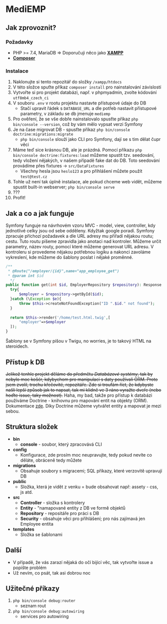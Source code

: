 # MediEMP


## Jak zprovoznit?

### Požadavky
* PHP >= 7.4, MariaDB => Doporučuji něco jako **[XAMPP](https://www.apachefriends.org/)**
* **[Composer](https://getcomposer.org/download/)**

### Instalace
1. Naklonujte si tento repozitář do složky `/xampp/htdocs`
2. V této složce spuťte příkaz `composer install` pro nainstalování závislostí
3. Vytvořte si pro projekt databázi, např. v phpmyadmin, zvolte kódování `utf8mb4_czech_ci`
4. V souboru `.env` v rootu projektu nastavte přístupové údaje do DB
    * Stačí upravit řádek s `DATABASE_URL` a dle potřeb nastavit přístupové parametry, v základu se db jmenuje `mediemp`
5. Pro ověření, že se vše dobře nainstalovalo spusťte příkaz `php bin/console --version`, což by vám mělo vypsat verzi Symfony
6. Je na čase migrovat DB - spusťte příkaz `php bin/console doctrine:migrations:migrate`
    * `php bin/console` slouží jako CLI pro Symfony, dají se s tim dělat čupr věci
7. Máme teď sice krásnou DB, ale je prázdná. Pomocí příkazu `php bin/console doctrine:fixtures:load` můžeme spustit tzv. seedování,
tedy vložení nějakých, v našem případě fake dat do DB. Toto seedování provádíme přes fixtures -> `src/DataFixtures`
   * Všechny hesla jsou `heslo123` a pro přihlášení můžete použít `test@test.cz`
8. Tohle už není tak úplně instalace, ale pokud chceme web vidět, můžeme spustit built-in webserver; `php bin/console serve`
9. ???
10. Profit!

## Jak a co a jak funguje

Symfony funguje na návrhovém vzoru MVC - model, view, controller, kdy jednotlivé celky jsou od sebe odděleny. Kdyžtak google poradí.
Symfony zpracuje příchozí požadavek a dle URL adresy mu přiřadí nějakou routu; cestu. Tuto routu píšeme zpravidla jako anotaci nad kontroler. Můžeme určit parametry, název routy, pomocí které můžeme generovat URL adresu.
V kontroleru si provedeme nějakou potřebnou logiku a nakonci zavoláme vykreslení, kde můžeme do šablony poslat i nějaké proměnné.
```php
/**  
 * @Route("/employer/{id}",name="app_employee_get")  
 * @param int $id  
  */  
public function get(int $id, EmployerRepository $repository): Response {  
  try{  
	  $employer = $repository->getById($id);  
  }catch (\Exception $e){  
	  throw $this->createNotFoundException("ID ".$id." not found");  
  }  
  
  return $this->render('/home/test.html.twig',[  
	  "employer"=>$employer  
  ]);  
}
```
Šablony se v Symfony píšou v Twigu, no worries, je to takový HTML na steroidech.

## Přístup k DB

~~Jelikož tenhle projekt děláme do předmětu *Databázové systémy*, tak by nebylo moc košér, kdybychom pro manipulaci s daty používali ORM. Proto jsem zvolil, trochu křečovité, repozitáře. Zde si troufám říct, že kdybyste našli lepší způsob jak to napsat, tak mi klidně ve 3 ráno vyražte dveře (nebo hoďte issue, taky možnost).~~
Haha, my bad, takže pro přístup k databázi používáme Doctrine - knihovnu pro mapování entit na objekty (ORM). Dokumentace [zde](https://symfony.com/doc/current/doctrine.html). Díky Doctrine můžeme vytvářet entity a mapovat je mezi sebou.


## Struktura složek

* **bin**
    * **console** - soubor, který zpracovává CLI
* **config**
    * Konfigurace, zde prosím moc neupravujte, tedy pokud nevíte co děláte, obráceně tedy můžete
* **migrations**
    * Obsahuje soubory s migracemi; SQL příkazy, které verzovitě upravují DB
* **public**
    * Složka, která je vidět z venku = bude obsahovat např: assety - css, js atd.
* **src**
    * **Controller** - složka s kontrolery
    * **Entity** - "namapované entity z DB ve formě objektů
    * **Repository** - repositáře pro práci s DB
    * **Security** - obsahuje věci pro přihlášení; pro nás zajímavá jen Employee entita
* **templates**
    * Složka se šablonami
## Další
* V případě, že vás zarazí nějaká do očí bijící věc, tak vytvořte issue a popište problém
* Už nevím, co psát, tak asi dobrou noc

## Užitečné příkazy
1. `php bin/console debug:router`
   * seznam rout
2. `php bin/console debug:autowiring`
   * services pro autowiring